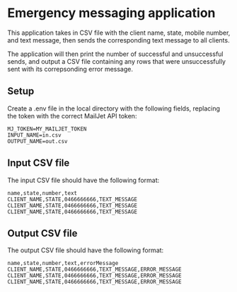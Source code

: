 # Emergency messaging application

This application takes in CSV file with the client name, state, mobile number, and text message, then sends the corresponding text message to all clients.

The application will then print the number of successful and unsuccessful sends, and output a CSV file containing any rows that were unsuccessfully sent with its correpsonding error message.

## Setup

Create a .env file in the local directory with the following fields, replacing the token with the correct MailJet API token:

```
MJ_TOKEN=MY_MAILJET_TOKEN
INPUT_NAME=in.csv
OUTPUT_NAME=out.csv
```

## Input CSV file

The input CSV file should have the following format:

```
name,state,number,text
CLIENT_NAME,STATE,0466666666,TEXT_MESSAGE
CLIENT_NAME,STATE,0466666666,TEXT_MESSAGE
CLIENT_NAME,STATE,0466666666,TEXT_MESSAGE
```

## Output CSV file

The output CSV file should have the following format:

```
name,state,number,text,errorMessage
CLIENT_NAME,STATE,0466666666,TEXT_MESSAGE,ERROR_MESSAGE
CLIENT_NAME,STATE,0466666666,TEXT_MESSAGE,ERROR_MESSAGE
CLIENT_NAME,STATE,0466666666,TEXT_MESSAGE,ERROR_MESSAGE
```


